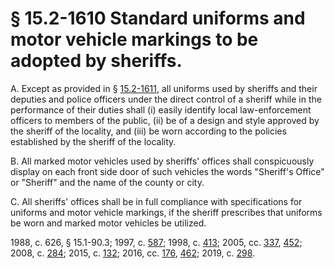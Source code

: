 # § 15.2-1610 Standard uniforms and motor vehicle markings to be adopted by sheriffs.

<p>A. Except as provided in § <a href='/vacode/15.2-1611/'>15.2-1611</a>, all uniforms used by sheriffs and their deputies and police officers under the direct control of a sheriff while in the performance of their duties shall (i) easily identify local law-enforcement officers to members of the public, (ii) be of a design and style approved by the sheriff of the locality, and (iii) be worn according to the policies established by the sheriff of the locality.</p><p>B. All marked motor vehicles used by sheriffs' offices shall conspicuously display on each front side door of such vehicles the words "Sheriff's Office" or "Sheriff" and the name of the county or city.</p><p>C. All sheriffs' offices shall be in full compliance with specifications for uniforms and motor vehicle markings, if the sheriff prescribes that uniforms be worn and marked motor vehicles be utilized.</p><p>1988, c. 626, § 15.1-90.3; 1997, c. <a href='http://lis.virginia.gov/cgi-bin/legp604.exe?971+ful+CHAP0587'>587</a>; 1998, c. <a href='http://lis.virginia.gov/cgi-bin/legp604.exe?981+ful+CHAP0413'>413</a>; 2005, cc. <a href='http://lis.virginia.gov/cgi-bin/legp604.exe?051+ful+CHAP0337'>337</a>, <a href='http://lis.virginia.gov/cgi-bin/legp604.exe?051+ful+CHAP0452'>452</a>; 2008, c. <a href='http://lis.virginia.gov/cgi-bin/legp604.exe?081+ful+CHAP0284'>284</a>; 2015, c. <a href='http://lis.virginia.gov/cgi-bin/legp604.exe?151+ful+CHAP0132'>132</a>; 2016, cc. <a href='http://lis.virginia.gov/cgi-bin/legp604.exe?161+ful+CHAP0176'>176</a>, <a href='http://lis.virginia.gov/cgi-bin/legp604.exe?161+ful+CHAP0462'>462</a>; 2019, c. <a href='http://lis.virginia.gov/cgi-bin/legp604.exe?191+ful+CHAP0298'>298</a>.</p>